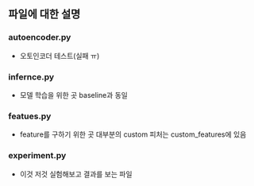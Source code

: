 파일에 대한 설명
-------------
### autoencoder.py
* 오토인코더 테스트(실패 ㅠ)
### infernce.py
* 모델 학습을 위한 곳 baseline과 동일

### featues.py
* feature를 구하기 위한 곳 대부분의 custom 피처는 custom_features에 있음

### experiment.py
* 이것 저것 실험해보고 결과를 보는 파일
